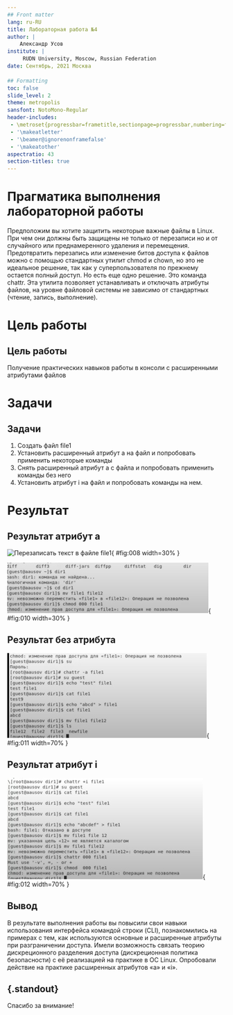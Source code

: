 ```yaml
---
## Front matter
lang: ru-RU
title: Лабораторная работа №4
author: |
	Александр Усов
institute: |
	 RUDN University, Moscow, Russian Federation
date: Сентябрь, 2021 Москва

## Formatting
toc: false
slide_level: 2
theme: metropolis
sansfont: NotoMono-Regular
header-includes: 
 - \metroset{progressbar=frametitle,sectionpage=progressbar,numbering=fraction}
 - '\makeatletter'
 - '\beamer@ignorenonframefalse'
 - '\makeatother'
aspectratio: 43
section-titles: true
---
```


# Прагматика выполнения лабораторной работы

Предположим вы хотите защитить некоторые важные файлы в Linux. При чем они должны быть защищены не только от перезаписи 
но и от случайного или преднамеренного удаления и перемещения. Предотвратить перезапись или изменение битов доступа к файлов 
можно с помощью стандартных утилит chmod и chown, но это не идеальное решение, так как у суперпользователя по прежнему остается полный доступ. 
Но есть еще одно решение. Это команда chattr.
Эта утилита позволяет устанавливать и отключать атрибуты файлов, на уровне файловой системы не зависимо от стандартных (чтение, запись, выполнение). 


# Цель работы

## Цель работы

Получение практических навыков работы в консоли с расширенными атрибутами файлов

# Задачи

## Задачи

1. Создать файл file1
2. Установить расширенный атрибут a на файл и попробовать применить некоторые команды
3. Снять расширенный атрибут a с файла и попробовать применить команды без него
4. Установить атрибут i на файл и попробовать команды на нем.


# Результат

## Результат атрибут a

![Перезаписать текст в файле file1](image/8.png){ #fig:008 width=30% }

![Попробовали с помощью команды chmod 000 file1 установить на файл](image/10.png){ #fig:010 width=30% }

## Результат без атрибута

![Сняли расширенный атрибут](image/11.png){ #fig:011 width=70% }

## Результат атрибут i

![Повторили действия с атрибутом «i»](image/13.png){ #fig:012 width=70% }

## Вывод

В результате выполнения работы вы повысили свои навыки использования интерфейса командой строки (CLI), познакомились на примерах с тем,
как используются основные и расширенные атрибуты при разграничении
доступа. Имели возможность связать теорию дискреционного разделения
доступа (дискреционная политика безопасности) с её реализацией на практике в ОС Linux. Опробовали действие на практике расширенных атрибутов «а» и «i».

## {.standout}

Спасибо за внимание!
